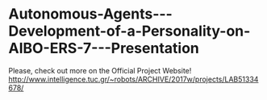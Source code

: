 # Autonomous-Agents---Development-of-a-Personality-on-AIBO-ERS-7---Presentation

Please, check out more on the Official Project Website!
http://www.intelligence.tuc.gr/~robots/ARCHIVE/2017w/projects/LAB51334678/
